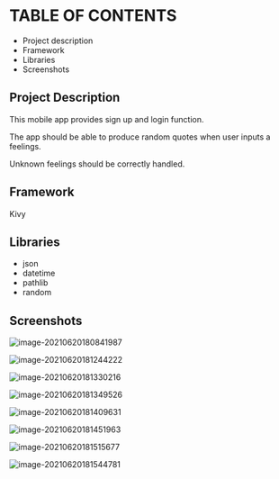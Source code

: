 # TABLE OF CONTENTS

* Project description
* Framework
* Libraries
* Screenshots

## Project Description

This mobile app provides sign up and login function.

The app should be able to produce random quotes when user inputs a feelings. 

Unknown feelings should be correctly handled.

## Framework

Kivy

## Libraries
- json
- datetime
- pathlib
- random

## Screenshots

![image-20210620180841987](Screenshots/login.jpg)

![image-20210620181244222](Screenshots/input1.jpg)

![image-20210620181330216](Screenshots/input2.jpg)

![image-20210620181349526](Screenshots/input3.jpg)

![image-20210620181409631](Screenshots/sad.jpg)

![image-20210620181451963](Screenshots/unloved.jpg)

![image-20210620181515677](Screenshots/unknownfeel.jpg)



![image-20210620181544781](Screenshots/signup.jpg)
